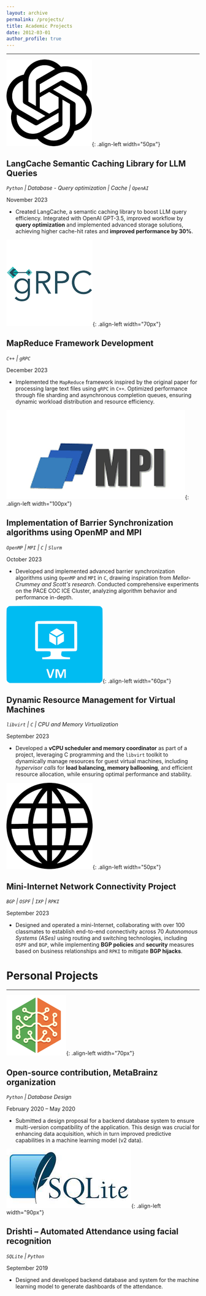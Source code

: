 ```yaml
---
layout: archive
permalink: /projects/
title: Academic Projects
date: 2012-03-01
author_profile: true
---
```

----
![OpenAI logo](/images/openaiicon.png){: .align-left width="50px"}
## LangCache Semantic Caching Library for LLM Queries
*`Python` | Database - Query optimization | Cache | `OpenAI`*

November 2023
* Created LangCache, a semantic caching library to boost LLM query efficiency. Integrated with OpenAI GPT-3.5, improved workflow by **query optimization** and implemented advanced storage solutions, achieving higher cache-hit rates and **improved performance by 30%**.

![Grpc logo](/images/grpcicon.png){: .align-left width="70px"}
## MapReduce Framework Development 
*`C++` | `gRPC`*

December 2023
* Implemented the `MapReduce` framework inspired by the original paper for processing large text files using `gRPC` in `C++`. Optimized performance through file sharding and asynchronous completion queues, ensuring dynamic workload distribution and resource efficiency.


![MPI logo](/images/mpi2.png){: .align-left width="100px"}
## Implementation of Barrier Synchronization algorithms using OpenMP and MPI 
*`OpenMP` | `MPI` | `C` | `Slurm`*

October 2023

* Developed and implemented advanced barrier synchronization algorithms using `OpenMP` and `MPI` in `C`, drawing inspiration from
*Mellor-Crummey and Scott's research*. Conducted comprehensive experiments on the PACE COC ICE Cluster, analyzing algorithm behavior and performance in-depth.

![VM logo](/images/vmicon.png){: .align-left width="60px"}
## Dynamic Resource Management for Virtual Machines 
*`libvirt` | `C` | CPU and Memory Virtualization*

September 2023

* Developed a **vCPU scheduler and memory coordinator** as part of a project, leveraging C programming and the `libvirt` toolkit to
dynamically manage resources for guest virtual machines, including *hypervisor calls* for **load balancing, memory ballooning**, and efficient resource allocation, while ensuring optimal performance and stability.

![Internet logo](/images/interneticon.png){: .align-left width="50px"}
## Mini-Internet Network Connectivity Project 
*`BGP` | `OSPF` | `IXP` | `RPKI`*

September 2023

* Designed and operated a mini-Internet, collaborating with over 100 classmates to establish end-to-end connectivity across 70
*Autonomous Systems (ASes)* using routing and switching technologies, including `OSPF` and `BGP`, while implementing **BGP policies** and **security** measures based on business relationships and `RPKI` to mitigate **BGP hijacks**.
  

    
    
    

  

# Personal Projects
----
![Metabarinz logo](/images/metabrainzicon.png){: .align-left width="70px"}
## Open-source contribution, MetaBrainz organization 
*`Python` | Database Design*

February 2020 – May 2020

* Submitted a design proposal for a backend database system to ensure multi-version compatibility of the application. This design
was crucial for enhancing data acquisition, which in turn improved predictive capabilities in a machine learning model (v2 data).

![SQLite logo](/images/sqlite.png){: .align-left width="90px"}
## Drishti – Automated Attendance using facial recognition 
*`SQLite` | `Python`*

September 2019
* Designed and developed backend database and system for the machine learning model to generate dashboards of the attendance.
